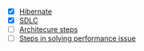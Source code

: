 - [X] [Hibernate](https://www.journaldev.com/3633/hibernate-interview-questions-and-answers)
- [X] [SDLC](https://www.tutorialspoint.com/sdlc/sdlc_overview.htm)
- [ ] [Architecure steps]()
- [ ] [Steps in solving performance issue]()
